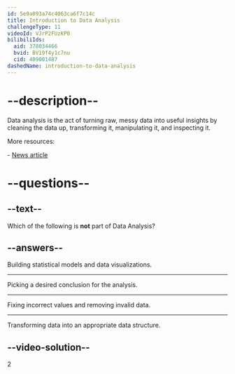 ```yaml
---
id: 5e9a093a74c4063ca6f7c14c
title: Introduction to Data Analysis
challengeType: 11
videoId: VJrP2FUzKP0
bilibiliIds:
  aid: 378034466
  bvid: BV19f4y1c7nu
  cid: 409001487
dashedName: introduction-to-data-analysis
---
```


# --description--
Data analysis is the act of turning raw, messy data into useful insights by cleaning the data up, transforming it, manipulating it, and inspecting it.

More resources:

\- <a href="https://www.freecodecamp.org/news/what-is-data-analysis/" rel="noopener noreferrer nofollow">News article</a>

# --questions--

## --text--

Which of the following is **not** part of Data Analysis?

## --answers--

Building statistical models and data visualizations.

---

Picking a desired conclusion for the analysis.

---

Fixing incorrect values and removing invalid data.

---

Transforming data into an appropriate data structure.

## --video-solution--

2
